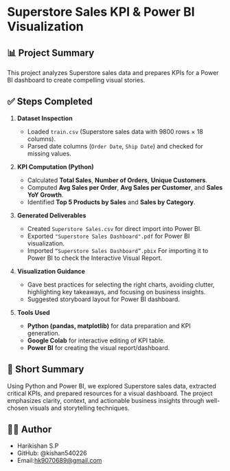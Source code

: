# Superstore Sales KPI & Power BI Visualization

## 📊 Project Summary
This project analyzes Superstore sales data and prepares KPIs for a Power BI dashboard to create compelling visual stories.

## ✅ Steps Completed
1. **Dataset Inspection**
   - Loaded `train.csv` (Superstore sales data with 9800 rows × 18 columns).
   - Parsed date columns (`Order Date`, `Ship Date`) and checked for missing values.

2. **KPI Computation (Python)**
   - Calculated **Total Sales**, **Number of Orders**, **Unique Customers**.
   - Computed **Avg Sales per Order**, **Avg Sales per Customer**, and **Sales YoY Growth**.
   - Identified **Top 5 Products by Sales** and **Sales by Category**.

3. **Generated Deliverables**
   - Created `Superstore Sales.csv` for direct import into Power BI.
   - Exported `"Superstore Sales Dashboard".pdf` for Power BI visualization.
   - Imported `“Superstore Sales Dashboard”.pbix` For importing it to Power BI to check the Interactive Visual Report.

4. **Visualization Guidance**
   - Gave best practices for selecting the right charts, avoiding clutter, highlighting key takeaways, and focusing on business insights.
   - Suggested storyboard layout for Power BI dashboard.

5. **Tools Used**
   - **Python (pandas, matplotlib)** for data preparation and KPI generation.
   - **Google Colab** for interactive editing of KPI table.
   - **Power BI** for creating the visual report/dashboard.

## 📌 Short Summary
Using Python and Power BI, we explored Superstore sales data, extracted critical KPIs, and prepared resources for a visual dashboard. The project emphasizes clarity, context, and actionable business insights through well-chosen visuals and storytelling techniques.

## 👨‍💻 Author

- Harikishan S.P
- GitHub: @kishan540226
- Email:hk9070689@gmail.com
